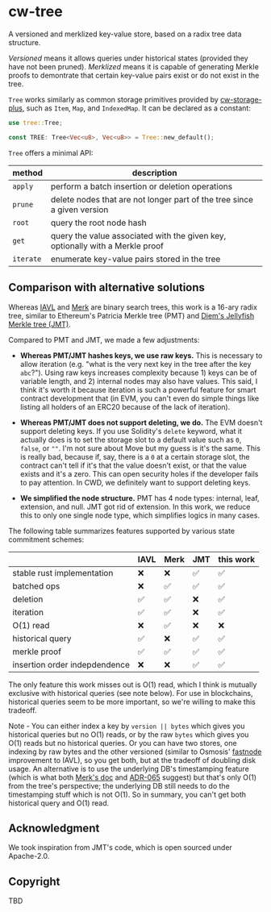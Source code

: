 # cw-tree

A versioned and merklized key-value store, based on a radix tree data structure.

_Versioned_ means it allows queries under historical states (provided they have not been pruned). _Merklized_ means it is capable of generating Merkle proofs to demontrate that certain key-value pairs exist or do not exist in the tree.

`Tree` works similarly as common storage primitives provided by [cw-storage-plus](https://github.com/CosmWasm/cw-storage-plus), such as `Item`, `Map`, and `IndexedMap`. It can be declared as a constant:

```rust
use tree::Tree;

const TREE: Tree<Vec<u8>, Vec<u8>> = Tree::new_default();
```

`Tree` offers a minimal API:

| method    | description                                                                   |
| --------- | ----------------------------------------------------------------------------- |
| `apply`   | perform a batch insertion or deletion operations                              |
| `prune`   | delete nodes that are not longer part of the tree since a given version       |
| `root`    | query the root node hash                                                      |
| `get`     | query the value associated with the given key, optionally with a Merkle proof |
| `iterate` | enumerate key-value pairs stored in the tree                                  |

## Comparison with alternative solutions

Whereas [IAVL](https://github.com/cosmos/iavl) and [Merk](https://github.com/turbofish-org/merk) are binary search trees, this work is a 16-ary radix tree, similar to Ethereum's Patricia Merkle tree (PMT) and [Diem's Jellyfish Merkle tree (JMT)](https://github.com/diem/diem/tree/latest/storage/jellyfish-merkle).

Compared to PMT and JMT, we made a few adjustments:

- **Whereas PMT/JMT hashes keys, we use raw keys.** This is necessary to allow iteration (e.g. "what is the very next key in the tree after the key `abc`?"). Using raw keys increases complexity because 1) keys can be of variable length, and 2) internal nodes may also have values. This said, I think it's worth it because iteration is such a powerful feature for smart contract development that (in EVM, you can't even do simple things like listing all holders of an ERC20 because of the lack of iteration).

- **Whereas PMT/JMT does not support deleting, we do.** The EVM doesn't support deleting keys. If you use Solidity's `delete` keyword, what it actually does is to set the storage slot to a default value such as `0`, `false`, or `""`. I'm not sure about Move but my guess is it's the same. This is really bad, because if, say, there is a `0` at a certain storage slot, the contract can't tell if it's that the value doesn't exist, or that the value exists and it's a zero. This can open security holes if the developer fails to pay attention. In CWD, we definitely want to support deleting keys.

- **We simplified the node structure.** PMT has 4 node types: internal, leaf, extension, and null. JMT got rid of extension. In this work, we reduce this to only one single node type, which simplifies logics in many cases.

The following table summarizes features supported by various state commitment schemes:

|                               | IAVL | Merk | JMT | this work |
| ----------------------------- | ---- | ---- | --- | --------- |
| stable rust implementation    | ❌    | ❌    | ✅   | ✅         |
| batched ops                   | ❌    | ✅    | ✅   | ✅         |
| deletion                      | ✅    | ✅    | ❌   | ✅         |
| iteration                     | ✅    | ✅    | ❌   | ✅         |
| O(1) read                     | ❌    | ✅    | ❌   | ❌         |
| historical query              | ✅    | ❌    | ✅   | ✅         |
| merkle proof                  | ✅    | ✅    | ✅   | ✅         |
| insertion order indepdendence | ❌    | ❌    | ✅   | ✅         |

The only feature this work misses out is O(1) read, which I think is mutually exclusive with historical queries (see note below). For use in blockchains, historical queries seem to be more important, so we're willing to make this tradeoff.

Note - You can either index a key by `version || bytes` which gives you historical queries but no O(1) reads, or by the raw `bytes` which gives you O(1) reads but no historical queries. Or you can have two stores, one indexing by raw bytes and the other versioned (similar to Osmosis' [fastnode](https://github.com/cosmos/iavl/pull/468) improvement to IAVL), so you get both, but at the tradeoff of doubling disk usage. An alternative is to use the underlying DB's timestamping feature (which is what both [Merk's doc](https://github.com/turbofish-org/merk/blob/develop/docs/algorithms.md) and [ADR-065](https://github.com/cosmos/cosmos-sdk/blob/main/docs/architecture/adr-065-store-v2.md) suggest) but that's only O(1) from the tree's perspective; the underlying DB still needs to do the timestamping stuff which is not O(1). So in summary, you can't get both historical query and O(1) read.

## Acknowledgment

We took inspiration from JMT's code, which is open sourced under Apache-2.0.

## Copyright

TBD
